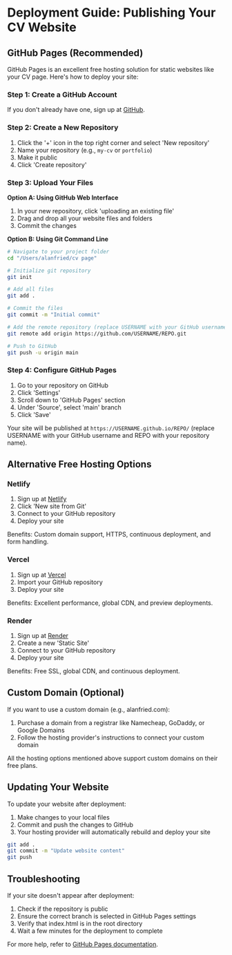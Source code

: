 # Deployment Guide: Publishing Your CV Website

## GitHub Pages (Recommended)

GitHub Pages is an excellent free hosting solution for static websites like your CV page. Here's how to deploy your site:

### Step 1: Create a GitHub Account

If you don't already have one, sign up at [GitHub](https://github.com/signup).

### Step 2: Create a New Repository

1. Click the '+' icon in the top right corner and select 'New repository'
2. Name your repository (e.g., `my-cv` or `portfolio`)
3. Make it public
4. Click 'Create repository'

### Step 3: Upload Your Files

**Option A: Using GitHub Web Interface**

1. In your new repository, click 'uploading an existing file'
2. Drag and drop all your website files and folders
3. Commit the changes

**Option B: Using Git Command Line**

```bash
# Navigate to your project folder
cd "/Users/alanfried/cv page"

# Initialize git repository
git init

# Add all files
git add .

# Commit the files
git commit -m "Initial commit"

# Add the remote repository (replace USERNAME with your GitHub username and REPO with your repository name)
git remote add origin https://github.com/USERNAME/REPO.git

# Push to GitHub
git push -u origin main
```

### Step 4: Configure GitHub Pages

1. Go to your repository on GitHub
2. Click 'Settings'
3. Scroll down to 'GitHub Pages' section
4. Under 'Source', select 'main' branch
5. Click 'Save'

Your site will be published at `https://USERNAME.github.io/REPO/` (replace USERNAME with your GitHub username and REPO with your repository name).

## Alternative Free Hosting Options

### Netlify

1. Sign up at [Netlify](https://www.netlify.com/)
2. Click 'New site from Git'
3. Connect to your GitHub repository
4. Deploy your site

Benefits: Custom domain support, HTTPS, continuous deployment, and form handling.

### Vercel

1. Sign up at [Vercel](https://vercel.com/)
2. Import your GitHub repository
3. Deploy your site

Benefits: Excellent performance, global CDN, and preview deployments.

### Render

1. Sign up at [Render](https://render.com/)
2. Create a new 'Static Site'
3. Connect to your GitHub repository
4. Deploy your site

Benefits: Free SSL, global CDN, and continuous deployment.

## Custom Domain (Optional)

If you want to use a custom domain (e.g., alanfried.com):

1. Purchase a domain from a registrar like Namecheap, GoDaddy, or Google Domains
2. Follow the hosting provider's instructions to connect your custom domain

All the hosting options mentioned above support custom domains on their free plans.

## Updating Your Website

To update your website after deployment:

1. Make changes to your local files
2. Commit and push the changes to GitHub
3. Your hosting provider will automatically rebuild and deploy your site

```bash
git add .
git commit -m "Update website content"
git push
```

## Troubleshooting

If your site doesn't appear after deployment:

1. Check if the repository is public
2. Ensure the correct branch is selected in GitHub Pages settings
3. Verify that index.html is in the root directory
4. Wait a few minutes for the deployment to complete

For more help, refer to [GitHub Pages documentation](https://docs.github.com/en/pages).